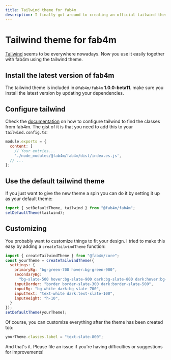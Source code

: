 ```yaml
---
title: Tailwind theme for fab4m
description: I finally got around to creating an official tailwind theme for fab4m! Give it a spin!
---
```

# Tailwind theme for fab4m

[Tailwind](https://tailwindcss.com/) seems to be everywhere nowadays. Now you use it
easily together with fab4m using the tailwind theme.

<!--truncate-->

## Install the latest version of fab4m

The tailwind theme is included in `@fab4m/fab4m` **1.0.0-beta11**. make sure you install the latest version by updating your dependencies.

## Configure tailwind

Check the [documentation](/docs/guide/theming#using-the-tailwind-theme) on how to configure tailwind to find the classes from fab4m. The gist of it is that you need to add this to your `tailwind.config.ts`:

```js
module.exports = {
  content: [
    // Your entries...
    './node_modules/@fab4m/fab4m/dist/index.es.js',
  // ...
};
```


## Use the default tailwind theme

If you just want to give the new theme a spin you can do it by setting it up as your
default theme:
```jsx
import { setDefaultTheme, tailwind } from "@fab4m/fab4m";
setDefaultTheme(tailwind);
```

## Customizing

You probably want to customize things to fit your design. I tried to make this
easy by adding a `createTailwindTheme` function:

```jsx
import { createTailwindTheme } from "@fab4m/core";
const yourTheme = createTailwindTheme({
  settings: {
    primaryBg: "bg-green-700 hover:bg-green-900",
    secondaryBg:
      "bg-slate-500 hover:bg-slate-900 dark:bg-slate-800 dark:hover:bg-slate-500",
    inputBorder: "border border-slate-300 dark:border-slate-500",
    inputBg: "bg-white dark:bg-slate-700",
    inputText: "text-white dark:text-slate-100",
    inputHeight: "h-10",
  }
});
setDefaultTheme(yourTheme);
```

Of course, you can customize everything after the theme has been created too:

```jsx
yourTheme.classes.label = "text-slate-800";
```

And that's it. Please file an issue if you're having difficulties or suggestions for
improvements!
